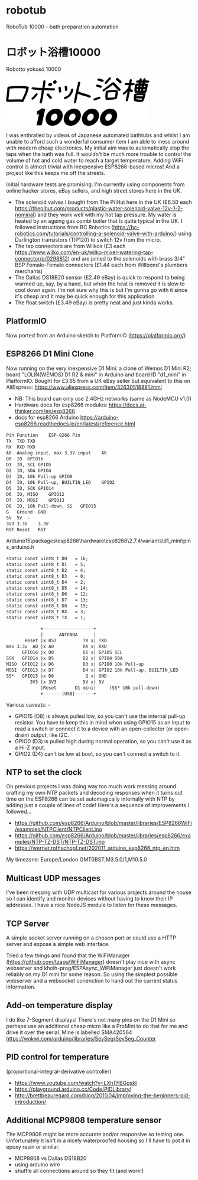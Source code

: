 # robotub
RoboTub 10000 - bath preparation automation

# ロボット浴槽10000
Robotto yokusō 10000

![Robotto yokusō](text881.png)

I was enthralled by videos of Japanese automated bathtubs and whilst I am unable to afford such a wonderful consumer item I am able to mess around with modern cheap electronics. My initial aim was to automatically stop the taps when the bath was full. It wouldn't be much more trouble to control the volume of hot and cold water to reach a target temperature. Adding WiFi control is almost trivial with inexpensive ESP8266-based micros! And a project like this keeps me off the streets.

Initial hardware tests are promising: I'm currently using components from online hacker stores, eBay sellers, and high street stores here in the UK.
* The solenoid valves I bought from The Pi Hut here in the UK (£6.50 each https://thepihut.com/products/plastic-water-solenoid-valve-12v-1-2-nominal) and they work well with my hot tap pressure. My water is heated by an ageing gas combi boiler that is quite typical in the UK. I followed instructions from BC Robotics (https://bc-robotics.com/tutorials/controlling-a-solenoid-valve-with-arduino/) using Darlington transistors (TIP120) to switch 12v from the micro.
* The tap connectors are from Wilkos (£3 each https://www.wilko.com/en-uk/wilko-mixer-watering-tap-connector/p/0298812) and are joined to the solenoids with brass 3/4" BSP Female-Female connectors (£1.44 each from Willbond's plumbers merchants)
* The Dallas DS18B20 sensor (£2.49 eBay) is quick to respond to being warmed up, say, by a hand, but when the heat is removed it is slow to cool down again. I'm not sure why this is but I'm gonna go with it since it's cheap and it may be quick enough for this application
* The float switch (£3.49 eBay) is pretty neat and just kinda works.


## PlatformIO
Now ported from an Arduino sketch to PlatformIO (https://platformio.org/)

## ESP8266 D1 Mini Clone
Now running on the very inexpensive D1 Mini: a clone of Wemos D1 Mini R2; board "LOLIN(WEMOS) D1 R2 & mini" in Arduino and board ID "d1_mini" in PlatformIO. Bought for £3.65 from a UK eBay seller but equivalent to this on AliExpress: https://www.aliexpress.com/item/32630518881.html

* NB: This board can only use 2.4GHz networks (same as NodeMCU v1.0)
* Hardware docs for esp8266 modules: https://docs.ai-thinker.com/en/esp8266
* docs for esp8266 Arduino https://arduino-esp8266.readthedocs.io/en/latest/reference.html


```
Pin	Function	ESP-8266 Pin
TX	TXD	TXD
RX	RXD	RXD
A0	Analog input, max 3.3V input	A0
D0	IO	GPIO16
D1	IO, SCL	GPIO5
D2	IO, SDA	GPIO4
D3	IO, 10k Pull-up	GPIO0
D4	IO, 10k Pull-up, BUILTIN_LED	GPIO2
D5	IO, SCK	GPIO14
D6	IO, MISO	GPIO12
D7	IO, MOSI	GPIO13
D8	IO, 10k Pull-down, SS	GPIO15
G	Ground	GND
5V	5V	-
3V3	3.3V	3.3V
RST	Reset	RST
```

Arduino15\packages\esp8266\hardware\esp8266\2.7.4\variants\d1_mini\pins_arduino.h
```
static const uint8_t D0   = 16;
static const uint8_t D1   = 5;
static const uint8_t D2   = 4;
static const uint8_t D3   = 0;
static const uint8_t D4   = 2;
static const uint8_t D5   = 14;
static const uint8_t D6   = 12;
static const uint8_t D7   = 13;
static const uint8_t D8   = 15;
static const uint8_t RX   = 3;
static const uint8_t TX   = 1;
```

```
             +-------------------+
             |      ANTENNA      |
       Reset |x RST          TX x| TXD
max 3.3v  A0 |x A0           RX x| RXD
      GPIO16 |x D0           D1 x| GPIO5 SCL
SCK   GPIO14 |x D5           D2 x| GPIO4 SDA
MISO  GPIO12 |x D6           D3 x| GPIO0 10k Pull-up
MOSI  GPIO13 |x D7           D4 x| GPIO2 10k Pull-up, BUILTIN_LED
SS*   GPIO15 |x D8            G x| GND
         3V3 |x 3V3          5V x| 5V
             |Reset       D1 mini|     (SS* 10k pull-down)
             +-------|USB|-------+
```

Various caveats: -
* GPIO15 (D8) is always pulled low, so you can't use the internal pull-up resistor. You have to keep this in mind when using GPIO15 as an input to read a switch or connect it to a device with an open-collector (or open-drain) output, like I2C.
* GPIO0 (D3) is pulled high during normal operation, so you can't use it as a Hi-Z input.
* GPIO2 (D4) can't be low at boot, so you can't connect a switch to it.


## NTP to set the clock

On previous projects I was doing way too much work messing around crafting my own NTP packets and decoding responses when it turns out time on the ESP8266 can be set automagically internally with NTP by adding just a couple of lines of code! Here's a sequence of improvements I followed...

* https://github.com/esp8266/Arduino/blob/master/libraries/ESP8266WiFi/examples/NTPClient/NTPClient.ino
* https://github.com/esp8266/Arduino/blob/master/libraries/esp8266/examples/NTP-TZ-DST/NTP-TZ-DST.ino
* https://werner.rothschopf.net/202011_arduino_esp8266_ntp_en.htm

My timezone: Europe/London GMT0BST,M3.5.0/1,M10.5.0

## Multicast UDP messages

I've been messing with UDP multicast for various projects around the house so I can identify and monitor devices without having to know their IP addresses. I have a nice NodeJS module to listen for these messages.

## TCP Server

A simple socket server running on a chosen port or could use a HTTP server and expose a simple web interface.

Tried a few things and found that the WiFiManager (https://github.com/tzapu/WiFiManager)
doesn't play nice with async webserver and khoih-prog/ESPAsync_WiFiManager just doesn't
work reliably on my D1 mini for some reason.
So using the simplest possible webserver and a websocket conenction to hand out the current status information.

## Add-on temperature display

I do like 7-Segment displays! There's not many pins on the D1 Mini so perhaps use an additional cheap micro like a ProMini to do that for me and drive it over the serial.
Mine is labelled SMA420564
https://wokwi.com/arduino/libraries/SevSeg/SevSeg_Counter

## PID control for temperature

(proportional-integral-derivative controller)
* https://www.youtube.com/watch?v=LXhTFBGgskI
* https://playground.arduino.cc/Code/PIDLibrary/
* http://brettbeauregard.com/blog/2011/04/improving-the-beginners-pid-introduction/

## Additional MCP9808 temperature sensor

The MCP9808 might be more accurate and/or responsive so testing one.
Unfortunately it isn't in a nicely waterproofed housing so I'll have to pot it in epoxy resin or similar.

* MCP9808 vs Dallas DS18B20
* using arduino wire
* shuffle all connections around so they fit (and work!)
